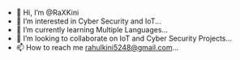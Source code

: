 - 👋 Hi, I’m @RaXKini
- 👀 I’m interested in Cyber Security and IoT...
- 🌱 I’m currently learning Multiple Languages...
- 💞️ I’m looking to collaborate on IoT and Cyber Security Projects...
- 📫 How to reach me rahulkini5248@gmail.com...

<!---
RaXKini/RaXKini is a ✨ special ✨ repository because its `README.md` (this file) appears on your GitHub profile.
You can click the Preview link to take a look at your changes.
--->
